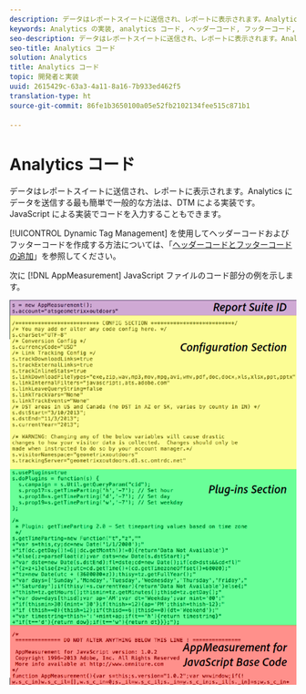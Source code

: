 ```yaml
---
description: データはレポートスイートに送信され、レポートに表示されます。Analytics にデータを送信する最も簡単で一般的な方法は、DTM による実装です。JavaScript による実装でコードを入力することもできます。
keywords: Analytics の実装, analytics コード, ヘッダーコード, フッターコード, ヘッダー, フッター, dynamic tag management, dtm, javascript
seo-description: データはレポートスイートに送信され、レポートに表示されます。Analytics にデータを送信する最も簡単で一般的な方法は、DTM による実装です。JavaScript による実装でコードを入力することもできます。
seo-title: Analytics コード
solution: Analytics
title: Analytics コード
topic: 開発者と実装
uuid: 2615429c-63a3-4a11-8a16-7b933ed462f5
translation-type: ht
source-git-commit: 86fe1b3650100a05e52fb2102134fee515c871b1

---
```



# Analytics コード

データはレポートスイートに送信され、レポートに表示されます。Analytics にデータを送信する最も簡単で一般的な方法は、DTM による実装です。JavaScript による実装でコードを入力することもできます。

[!UICONTROL Dynamic Tag Management] を使用してヘッダーコードおよびフッターコードを作成する方法については、「[ヘッダーコードとフッターコードの追加](../../implement/c-implement-with-dtm/c-headers-footers/t-header-footer-code.md#task_43C8DD699A514638B0620775C06423E5)」を参照してください。

次に [!DNL AppMeasurement] JavaScript ファイルのコード部分の例を示します。

![](assets/appmeasurement-js.png)

